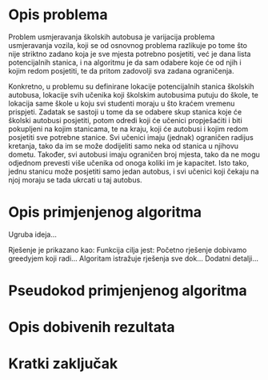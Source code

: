 # Opis problema
Problem usmjeravanja školskih autobusa je varijacija problema usmjeravanja vozila, koji se od osnovnog problema razlikuje po tome što nije striktno zadano koja je sve mjesta potrebno posjetiti, već je dana lista potencijalnih stanica, i na algoritmu je da sam odabere koje će od njih i kojim redom posjetiti, te da pritom zadovolji sva zadana ograničenja.

Konkretno, u problemu su definirane lokacije potencijalnih stanica školskih autobusa, lokacije svih učenika koji školskim autobusima putuju do škole, te lokacija same škole u koju svi studenti moraju u što kraćem vremenu prispjeti. Zadatak se sastoji u tome da se odabere skup stanica koje će školski autobusi posjetiti, potom odredi koji će učenici propješaćiti i biti pokupljeni na kojim stanicama, te na kraju, koji će autobusi i kojim redom posjetiti sve potrebne stanice. Svi učenici imaju (jednak) ograničen radijus kretanja, tako da im se može dodijeliti samo neka od stanica u njihovu dometu. Također, svi autobusi imaju ograničen broj mjesta, tako da ne mogu odjednom prevesti više učenika od onoga koliki im je kapacitet. Isto tako, jednu stanicu može posjetiti samo jedan autobus, i svi učenici koji čekaju na njoj moraju se tada ukrcati u taj autobus.

# Opis primjenjenog algoritma
Ugruba ideja...

Rješenje je prikazano kao:
Funkcija cilja jest:
Početno rješenje dobivamo greedyjem koji radi...
Algoritam istražuje rješenja sve dok...
Dodatni detalji...

# Pseudokod primjenjenog algoritma

# Opis dobivenih rezultata

# Kratki zaključak

